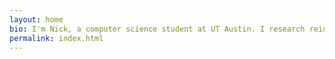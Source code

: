 ```yaml
---
layout: home
bio: I'm Nick, a computer science student at UT Austin. I research reinforcement learning with the [Building Wide Intelligence](http://www.cs.utexas.edu/~larg/bwi_web/) group and help students in the [Autonomous Intelligent Robotics](http://www.cs.utexas.edu/~jsinapov/teaching/cs378_fall2016/) research stream. My interests include human computer-interaction, robotics and interactive machine learning. Outside of class, I'm a violinist, [photographer](/photos) and foil fencer. I maintain a number of neat projects.
permalink: index.html
---
```

